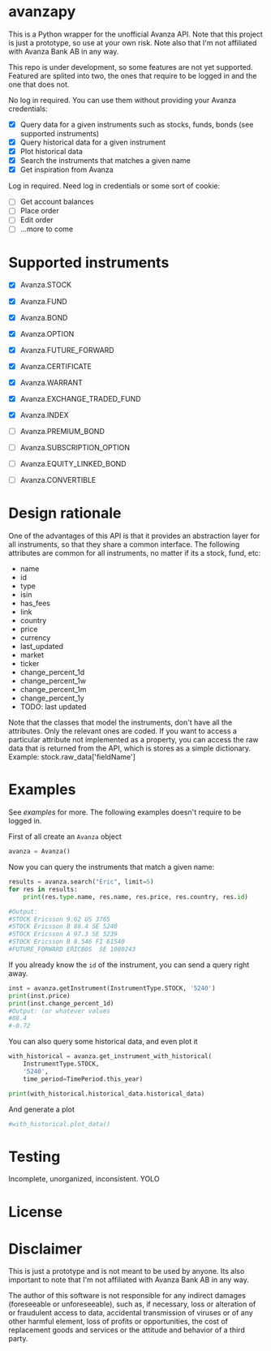 # avanzapy
This is a Python wrapper for the unofficial Avanza API. Note that this project is just a prototype, so use at your own risk. Note also that I'm not affiliated with Avanza Bank AB in any way.

This repo is under development, so some features are not yet supported. Featured are splited into two, the ones that require to be logged in and the one that does not.

No log in required. You can use them without providing your Avanza credentials:
* [x] Query data for a given instruments such as stocks, funds, bonds (see supported instruments)
* [x] Query historical data for a given instrument
* [x] Plot historical data
* [x] Search the instruments that matches a given name
* [x] Get inspiration from Avanza

Log in required. Need log in credentials or some sort of cookie:
* [ ] Get account balances
* [ ] Place order
* [ ] Edit order
* [ ] ...more to come

# Supported instruments

* [x] Avanza.STOCK
* [x] Avanza.FUND
* [x] Avanza.BOND
* [x] Avanza.OPTION
* [x] Avanza.FUTURE_FORWARD
* [x] Avanza.CERTIFICATE
* [x] Avanza.WARRANT
* [x] Avanza.EXCHANGE_TRADED_FUND
* [x] Avanza.INDEX
* [ ] Avanza.PREMIUM_BOND
* [ ] Avanza.SUBSCRIPTION_OPTION
* [ ] Avanza.EQUITY_LINKED_BOND
* [ ] Avanza.CONVERTIBLE


# Design rationale
One of the advantages of this API is that it provides an abstraction layer for all instruments, so that they share a common interface. The following attributes are common for all instruments, no matter if its a stock, fund, etc:
     
* name
* id
* type
* isin
* has_fees
* link
* country
* price
* currency
* last_updated
* market
* ticker
* change_percent_1d
* change_percent_1w
* change_percent_1m
* change_percent_1y
* TODO: last updated

Note that the classes that model the instruments, don't have all the attributes. Only the relevant ones are coded. If you want to access a particular attribute not implemented as a property, you can access the raw data that is returned from the API, which is stores as a simple dictionary. Example: stock.raw_data['fieldName']

# Examples
See *examples* for more. The following examples doesn't require to be logged in.

First of all create an `Avanza` object

```python
avanza = Avanza()
```

Now you can query the instruments that match a given name:
```python
results = avanza.search("Eric", limit=5)
for res in results:
    print(res.type.name, res.name, res.price, res.country, res.id)

#Output:
#STOCK Ericsson 9.62 US 3765
#STOCK Ericsson B 88.4 SE 5240
#STOCK Ericsson A 97.3 SE 5239
#STOCK Ericsson B 8.546 FI 61540
#FUTURE_FORWARD ERICB0S  SE 1080243

```

If you already know the `id` of the instrument, you can send a query right away.

```python
inst = avanza.getInstrument(InstrumentType.STOCK, '5240')
print(inst.price)
print(inst.change_percent_1d)
#Output: (or whatever values
#88.4
#-0.72
```

You can also query some historical data, and even plot it

```python
with_historical = avanza.get_instrument_with_historical(
    InstrumentType.STOCK,
    '5240',
    time_period=TimePeriod.this_year)

print(with_historical.historical_data.historical_data)
```

And generate a plot

```python
#with_historical.plot_data()
```


# Testing
Incomplete, unorganized, inconsistent. YOLO

# License

# Disclaimer
This is just a prototype and is not meant to be used by anyone. Its also important to note that I'm not affiliated with Avanza Bank AB in any way.

The author of this software is not responsible for any indirect damages (foreseeable or unforeseeable), such as, if necessary, loss or alteration of or fraudulent access to data, accidental transmission of viruses or of any other harmful element, loss of profits or opportunities, the cost of replacement goods and services or the attitude and behavior of a third party.